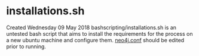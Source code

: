 # installations.sh
Created Wednesday 09 May 2018
bashscripting/installations.sh is an untested bash script that aims to install the requirements for the process on a new ubuntu machine and configure them. [neo4j.conf](./Storage_of_processed_data/neo4j.md) should be edited prior to running.

